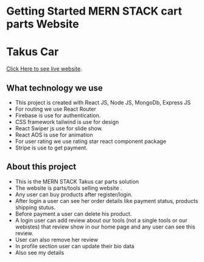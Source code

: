 # Getting Started MERN STACK  cart parts Website

# Takus Car
 [Click Here to see live website](https://garden-tools-8a9de.web.app/).

## What technology we use
* This project is created with React JS, Node JS, MongoDb, Express JS
* For routing we use React Router
* Firebase is use for authentication.
* CSS framework tailwind is use for design
* React Swiper js use for slide show.
* React AOS is use for animation
* For user rating we use rating star react component package
* Stripe is use to get payment.

## About this project
* This is the MERN STACK Takus car parts solution 
* The website is parts/tools selling website .
* Any user can buy products after register/login.
* After login a user can see her order details like payment status, products shipping stutus.
* Before payment a user can delete his product.
* A login user can add review about our tools (not a single tools or our webistes) that review show in our home page and any user can see this review.
* User can also remove her review
* In profile section user can update their bio data
* Also see my details